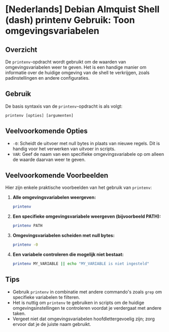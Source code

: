 # [Nederlands] Debian Almquist Shell (dash) printenv Gebruik: Toon omgevingsvariabelen

## Overzicht
De `printenv`-opdracht wordt gebruikt om de waarden van omgevingsvariabelen weer te geven. Het is een handige manier om informatie over de huidige omgeving van de shell te verkrijgen, zoals padinstellingen en andere configuraties.

## Gebruik
De basis syntaxis van de `printenv`-opdracht is als volgt:

```
printenv [opties] [argumenten]
```

## Veelvoorkomende Opties
- `-0`: Scheidt de uitvoer met null bytes in plaats van nieuwe regels. Dit is handig voor het verwerken van uitvoer in scripts.
- `VAR`: Geef de naam van een specifieke omgevingsvariabele op om alleen de waarde daarvan weer te geven.

## Veelvoorkomende Voorbeelden
Hier zijn enkele praktische voorbeelden van het gebruik van `printenv`:

1. **Alle omgevingsvariabelen weergeven:**
   ```bash
   printenv
   ```

2. **Een specifieke omgevingsvariabele weergeven (bijvoorbeeld PATH):**
   ```bash
   printenv PATH
   ```

3. **Omgevingsvariabelen scheiden met null bytes:**
   ```bash
   printenv -0
   ```

4. **Een variabele controleren die mogelijk niet bestaat:**
   ```bash
   printenv MY_VARIABLE || echo "MY_VARIABLE is niet ingesteld"
   ```

## Tips
- Gebruik `printenv` in combinatie met andere commando's zoals `grep` om specifieke variabelen te filteren.
- Het is nuttig om `printenv` te gebruiken in scripts om de huidige omgevingsinstellingen te controleren voordat je verdergaat met andere taken.
- Vergeet niet dat omgevingsvariabelen hoofdlettergevoelig zijn; zorg ervoor dat je de juiste naam gebruikt.